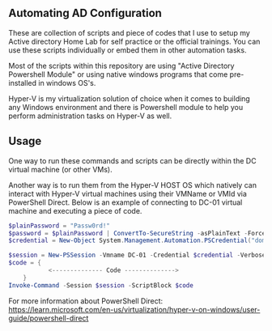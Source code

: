 ## Automating AD Configuration

These are collection of scripts and piece of codes that I use to setup my Active directory Home Lab for self practice or the official trainings. You can use these scripts individually or embed them in other automation tasks.

Most of the scripts within this repository are using "Active Directory Powershell Module" or using native windows programs that come pre-installed in windows OS's.

Hyper-V is my virtualization solution of choice when it comes to building any Windows environment and there is Powershell module to help you perform administration tasks on Hyper-V as well.

## Usage
One way to run these commands and scripts can be directly within the DC virtual machine (or other VMs).

Another way is to run them from the Hyper-V HOST OS which natively can interact with Hyper-V virtual machines using their VMName or VMId via PowerShell Direct. Below is an example of connecting to DC-01 virtual machine and executing a piece of code.

```powershell
$plainPassword = "Passw0rd!"
$password = $plainPassword | ConvertTo-SecureString -asPlainText -Force
$credential = New-Object System.Management.Automation.PSCredential("domain\administrator", $password)

$session = New-PSSession -Vmname DC-01 -Credential $credential -Verbose
$code = {
	       <-------------- Code -------------->
	}
Invoke-Command -Session $session -ScriptBlock $code
```
For more information about PowerShell Direct: https://learn.microsoft.com/en-us/virtualization/hyper-v-on-windows/user-guide/powershell-direct
